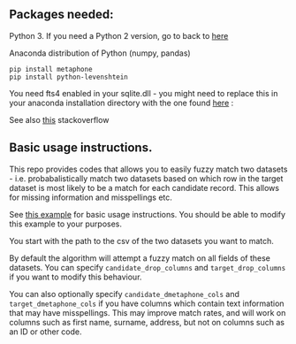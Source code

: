 ## Packages needed:

Python 3.  If you need a Python 2 version, go to back to [here](https://github.com/RobinL/fuzzy_data_matcher/tree/b4bb9115ce3cbe08036c5efc294799a128174f51) 

Anaconda distribution of Python (numpy, pandas)

    pip install metaphone
    pip install python-levenshtein

You need fts4 enabled in your sqlite.dll - you might need to replace
this in your anaconda installation directory with the one found [here](http://www.sqlite.org/download.html) :

See also [this](http://stackoverflow.com/questions/3823659/how-to-setup-fts3-fts4-with-python2-7-on-windows) stackoverflow

## Basic usage instructions.

This repo provides codes that allows you to easily fuzzy match two datasets - i.e. probabalistically match two datasets based on which row in the target dataset is most likely to be a match for each candidate record.  This allows for missing information and misspellings etc.

See [this example](https://github.com/RobinL/fuzzy_data_matcher/blob/master/Simple%20demo.ipynb) for basic usage instructions.  You should be able to modify this example to your purposes.

You start with the path to the csv of the two datasets you want to match.  

By default the algorithm will attempt a fuzzy match on all fields of these datasets.  You can specify `candidate_drop_columns` and `target_drop_columns` if you want to modify this behaviour.

You can also optionally specify `candidate_dmetaphone_cols` and `target_dmetaphone_cols` if you have columns which contain text information that may have misspellings.  This may improve match rates, and will work on columns such as first name, surname, address, but not on columns such as an ID or other code.  
